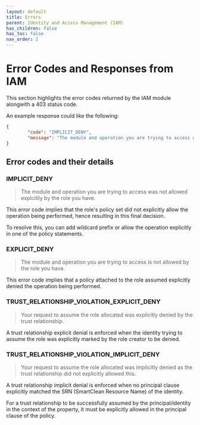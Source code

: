 ```yaml
---
layout: default
title: Errors
parent: Identity and Access Management (IAM)
has_children: false
has_toc: false
nav_order: 2
---
```


# Error Codes and Responses from IAM

This section highlights the error codes returned by the IAM module alongwith a 403 status code.

An example response could like the following:

```json
{
        "code": "IMPLICIT_DENY",
        "message": "The module and operation you are trying to access was not allowed explcitily by the role you have."
}
```

## Error codes and their details
### IMPLICIT_DENY

> The module and operation you are trying to access was not allowed explcitily by the role you have.

This error code implies that the role's policy set did not explicitly allow the operation being performed, hence resulting in this final decision.

To resolve this, you can add wildcard prefix or allow the operation explicitly in one of the policy statements.

### EXPLICIT_DENY

> The module and operation you are trying to access is not allowed by the role you have.

This error code implies that a policy attached to the role assumed explicitly denied the operation being performed.

### TRUST_RELATIONSHIP_VIOLATION_EXPLICIT_DENY

> Your request to assume the role allocated was explicitly denied by the trust relationship.

A trust relationship explicit denial is enforced when the identity trying to assume the role was explicitly marked by the role creator to be denied.

### TRUST_RELATIONSHIP_VIOLATION_IMPLICIT_DENY

> Your request to assume the role allocated was implicitly denied as the trust relationship did not explicitly allowed this.

A trust relationship implicit denial is enforced when no principal clause explicitly matched the SRN (SmartClean Resource Name) of the identity.

For a trust relationship to be successfully assumed by the principal/identity in the context of the property, it must be explicitly allowed in the principal clause of the policy.
